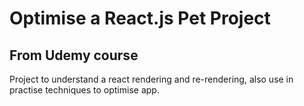 # Optimise a React.js Pet Project

## From Udemy course

Project to understand a react rendering and re-rendering, also use in practise techniques to optimise app.
